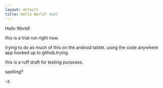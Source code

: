 ```yaml
---
layout: default
title: Hello World! #abt
---
```


Hello World!

this is a trial run right now.

trying to do as much of this on the android tablet. using the code anywhere app hooked up to github.trying

this is a ruff draft for testing purposes.

spelling?

-z.